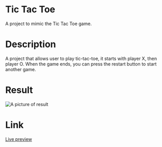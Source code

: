 # Tic Tac Toe
A project to mimic the Tic Tac Toe game.


# Description
A project that allows user to play tic-tac-toe, it starts with player X, then player O.
When the game ends, you can press the restart button to start another game.

# Result

![A picture of result]()

# Link
[Live preview](https://ascodeasice.github.io/tic-tac-toe/)
